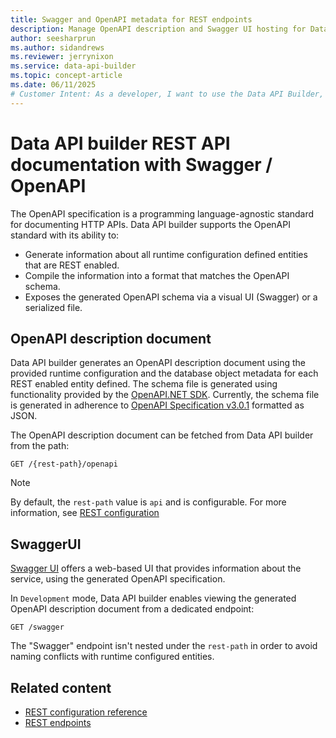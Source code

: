 ```yaml
---
title: Swagger and OpenAPI metadata for REST endpoints
description: Manage OpenAPI description and Swagger UI hosting for Data API builder's REST API endpoints feature.
author: seesharprun
ms.author: sidandrews
ms.reviewer: jerrynixon
ms.service: data-api-builder
ms.topic: concept-article
ms.date: 06/11/2025
# Customer Intent: As a developer, I want to use the Data API Builder, so that I can host OpenAPI/Swagger metadata.
---
```


# Data API builder REST API documentation with Swagger / OpenAPI

The OpenAPI specification is a programming language-agnostic standard for documenting HTTP APIs. Data API builder supports the OpenAPI standard with its ability to:

- Generate information about all runtime configuration defined entities that are REST enabled.
- Compile the information into a format that matches the OpenAPI schema.
- Exposes the generated OpenAPI schema via a visual UI (Swagger) or a serialized file.

## OpenAPI description document

Data API builder generates an OpenAPI description document using the provided runtime configuration and the database object metadata for each REST enabled entity defined.
The schema file is generated using functionality provided by the [OpenAPI.NET SDK](https://github.com/microsoft/OpenAPI.NET). Currently, the schema file is generated in adherence to [OpenAPI Specification v3.0.1](https://spec.openapis.org/oas/v3.0.1.html) formatted as JSON.

The OpenAPI description document can be fetched from Data API builder from the path:

```https
GET /{rest-path}/openapi 
```

> [!NOTE]
> By default, the `rest-path` value is `api` and is configurable. For more information, see [REST configuration](../../reference-configuration.md#rest-runtime)

## SwaggerUI

[Swagger UI](https://swagger.io/swagger-ui) offers a web-based UI that provides information about the service, using the generated OpenAPI specification.

In `Development` mode, Data API builder enables viewing the generated OpenAPI description document from a dedicated endpoint:

```https
GET /swagger
```

The "Swagger" endpoint isn't nested under the `rest-path` in order to avoid naming conflicts with runtime configured entities.

## Related content

- [REST configuration reference](../../reference-configuration.md#rest-runtime)
- [REST endpoints](rest.md)

